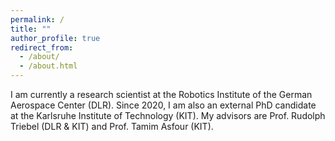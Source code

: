 ```yaml
---
permalink: /
title: ""
author_profile: true
redirect_from: 
  - /about/
  - /about.html
---
```


I am currently a research scientist at the Robotics Institute of the German Aerospace Center (DLR). Since 2020, I am also an external PhD candidate at the Karlsruhe Institute of Technology (KIT). My advisors are Prof. Rudolph Triebel (DLR & KIT) and Prof. Tamim Asfour (KIT).
